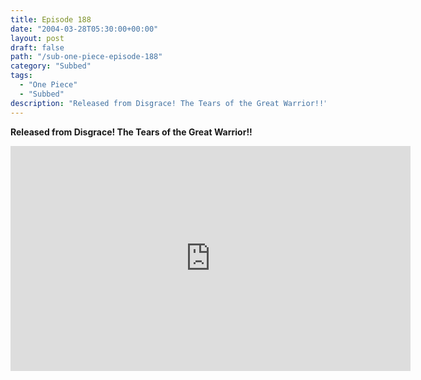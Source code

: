 ```yaml
---
title: Episode 188
date: "2004-03-28T05:30:00+00:00"
layout: post
draft: false
path: "/sub-one-piece-episode-188"
category: "Subbed"
tags:
  - "One Piece"
  - "Subbed"
description: "Released from Disgrace! The Tears of the Great Warrior!!"
---
```


**Released from Disgrace! The Tears of the Great Warrior!!**

<iframe width="640" height="360" src="https://www.rapidvideo.com/e/FXQGJDK09X" frameborder="0" marginwidth=0 marginheight=0 scrolling=no allowfullscreen></iframe>

